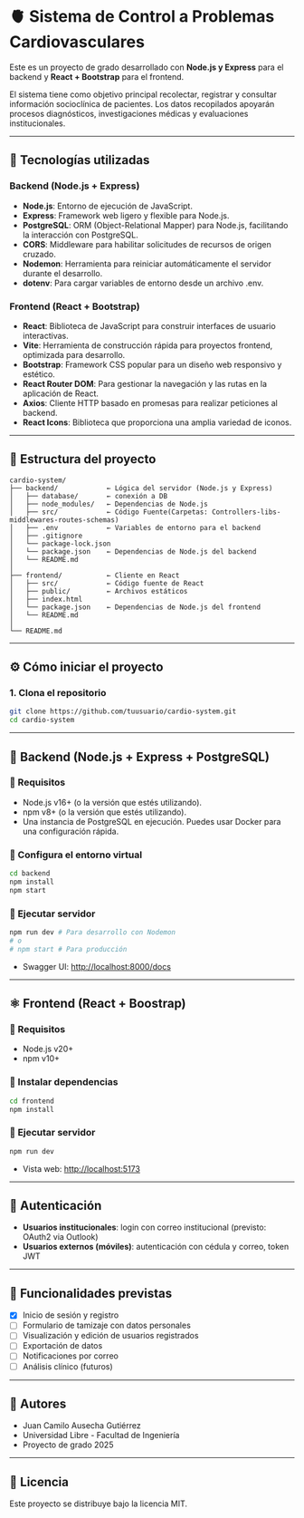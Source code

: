 # 🫀 Sistema de Control a Problemas Cardiovasculares

Este es un proyecto de grado desarrollado con **Node.js y Express** para el backend y **React + Bootstrap** para el frontend.

El sistema tiene como objetivo principal recolectar, registrar y consultar información socioclínica de pacientes. Los datos recopilados apoyarán procesos diagnósticos, investigaciones médicas y evaluaciones institucionales.

---

## 🚀 Tecnologías utilizadas

### Backend (Node.js + Express)

- **Node.js**: Entorno de ejecución de JavaScript.
- **Express**: Framework web ligero y flexible para Node.js.
- **PostgreSQL**: ORM (Object-Relational Mapper) para Node.js, facilitando la interacción con PostgreSQL.
- **CORS**: Middleware para habilitar solicitudes de recursos de origen cruzado.
- **Nodemon**: Herramienta para reiniciar automáticamente el servidor durante el desarrollo.
- **dotenv**: Para cargar variables de entorno desde un archivo .env.

### Frontend (React + Bootstrap)

- **React**: Biblioteca de JavaScript para construir interfaces de usuario interactivas.
- **Vite**: Herramienta de construcción rápida para proyectos frontend, optimizada para desarrollo.
- **Bootstrap**: Framework CSS popular para un diseño web responsivo y estético.
- **React Router DOM**: Para gestionar la navegación y las rutas en la aplicación de React.
- **Axios**: Cliente HTTP basado en promesas para realizar peticiones al backend.
- **React Icons**: Biblioteca que proporciona una amplia variedad de iconos.

---

## 📂 Estructura del proyecto

```
cardio-system/
├── backend/            ← Lógica del servidor (Node.js y Express)
│   ├── database/       ← conexión a DB
│   ├── node_modules/   ← Dependencias de Node.js
│   ├── src/            ← Código Fuente(Carpetas: Controllers-libs-middlewares-routes-schemas)
│   ├── .env            ← Variables de entorno para el backend
│   ├── .gitignore      
│   └── package-lock.json 
│   └── package.json    ← Dependencias de Node.js del backend
│   └── README.md   
│
├── frontend/           ← Cliente en React
│   ├── src/            ← Código fuente de React
│   ├── public/         ← Archivos estáticos
│   ├── index.html
│   └── package.json    ← Dependencias de Node.js del frontend
│   └── README.md
│
└── README.md
```

---

## ⚙️ Cómo iniciar el proyecto

### 1. Clona el repositorio

```bash
git clone https://github.com/tuusuario/cardio-system.git
cd cardio-system
```

---

## 🐍 Backend (Node.js + Express + PostgreSQL)

### 🔹 Requisitos
- Node.js v16+ (o la versión que estés utilizando).
- npm v8+ (o la versión que estés utilizando).
- Una instancia de PostgreSQL en ejecución. Puedes usar Docker para una configuración rápida.

### 🔹 Configura el entorno virtual

```bash
cd backend
npm install
npm start
```


### 🔹 Ejecutar servidor

```bash
npm run dev # Para desarrollo con Nodemon
# o
# npm start # Para producción
```

- Swagger UI: [http://localhost:8000/docs](http://localhost:8000/docs)

---

## ⚛️ Frontend (React + Boostrap)

### 🔹 Requisitos
- Node.js v20+
- npm v10+

### 🔹 Instalar dependencias

```bash
cd frontend
npm install
```

### 🔹 Ejecutar servidor

```bash
npm run dev
```

- Vista web: [http://localhost:5173](http://localhost:5173)

---

## 🔐 Autenticación

- **Usuarios institucionales**: login con correo institucional (previsto: OAuth2 via Outlook)
- **Usuarios externos (móviles)**: autenticación con cédula y correo, token JWT

---

## 🧪 Funcionalidades previstas

- [x] Inicio de sesión y registro
- [ ] Formulario de tamizaje con datos personales
- [ ] Visualización y edición de usuarios registrados
- [ ] Exportación de datos
- [ ] Notificaciones por correo
- [ ] Análisis clínico (futuros)

---

## 👥 Autores

- Juan Camilo Ausecha Gutiérrez
- Universidad Libre - Facultad de Ingeniería
- Proyecto de grado 2025

---

## 📄 Licencia

Este proyecto se distribuye bajo la licencia MIT.
